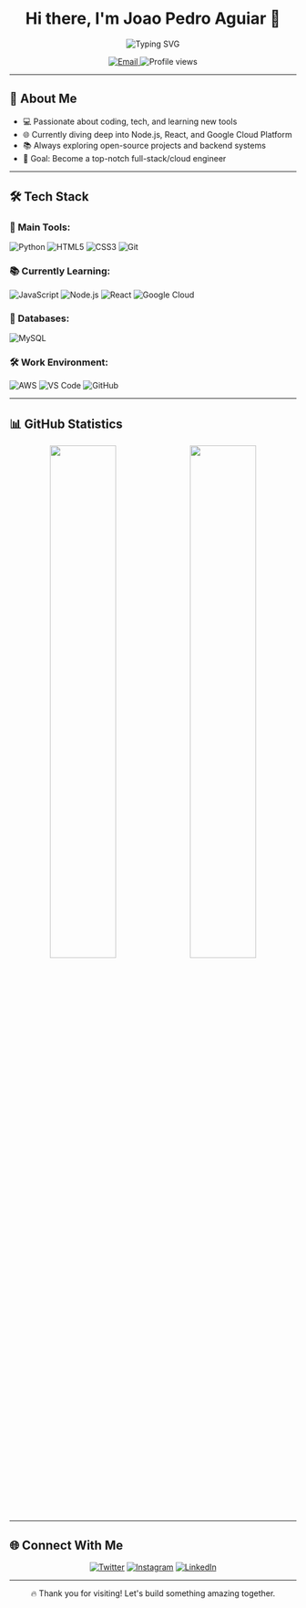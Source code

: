 <!-- Stylish GitHub Profile README for Joao 👨‍💻 -->

<h1 align="center">Hi there, I'm Joao Pedro Aguiar 👋</h1>

<p align="center">
  <img src="https://readme-typing-svg.demolab.com?font=Fira+Code&weight=500&size=24&pause=1000&center=true&vCenter=true&width=435&lines=Full+Stack+Developer;Cloud+Enthusiast+%7C+Lifelong+Learner;Always+Building+and+Improving" alt="Typing SVG" />
</p>

<p align="center">
  <a href="mailto:joaoguiar2000@gmail.com">
    <img alt="Email" src="https://img.shields.io/badge/Email-D14836?style=flat&logo=gmail&logoColor=white"/>
  </a>
  <img src="https://komarev.com/ghpvc/?username=TI0J0A0&label=Profile%20views&color=0e75b6&style=flat" alt="Profile views" />
</p>

---

## 🚀 About Me

- 💻 Passionate about coding, tech, and learning new tools
- 🌐 Currently diving deep into Node.js, React, and Google Cloud Platform
- 📚 Always exploring open-source projects and backend systems
- 🎯 Goal: Become a top-notch full-stack/cloud engineer

---

## 🛠️ Tech Stack

### 🚀 Main Tools:
![Python](https://img.shields.io/badge/Python-3670A0?style=for-the-badge&logo=python&logoColor=ffdd54)
![HTML5](https://img.shields.io/badge/HTML-E34F26?style=for-the-badge&logo=html5&logoColor=white)
![CSS3](https://img.shields.io/badge/CSS-1572B6?style=for-the-badge&logo=css3&logoColor=white)
![Git](https://img.shields.io/badge/GIT-F05032?style=for-the-badge&logo=git&logoColor=white)

### 📚 Currently Learning:
![JavaScript](https://img.shields.io/badge/JavaScript-F7DF1E?style=for-the-badge&logo=javascript&logoColor=black)
![Node.js](https://img.shields.io/badge/Node.js-339933?style=for-the-badge&logo=nodedotjs&logoColor=white)
![React](https://img.shields.io/badge/React-20232A?style=for-the-badge&logo=react&logoColor=61DAFB)
![Google Cloud](https://img.shields.io/badge/GCP-4285F4?style=for-the-badge&logo=google-cloud&logoColor=white)

### 💾 Databases:
![MySQL](https://img.shields.io/badge/MySQL-00758F?style=for-the-badge&logo=mysql&logoColor=white)

### 🛠️ Work Environment:
![AWS](https://img.shields.io/badge/AWS-FF9900?style=for-the-badge&logo=amazonaws&logoColor=white)
![VS Code](https://img.shields.io/badge/VSCode-007ACC?style=for-the-badge&logo=visual-studio-code&logoColor=white)
![GitHub](https://img.shields.io/badge/GitHub-181717?style=for-the-badge&logo=github&logoColor=white)

---

## 📊 GitHub Statistics

<div align="center">
  <img src="https://github-readme-stats.vercel.app/api?username=TI0J0A0&show_icons=true&theme=radical&count_private=true&hide=issues" width="48%" />
   <img src="https://github-readme-stats.vercel.app/api/top-langs/?username=TI0J0A0&layout=compact&theme=radical" width="48%" />
</div>



---

## 🌐 Connect With Me

<div align="center">

[![Twitter](https://img.shields.io/badge/Twitter-1DA1F2.svg?style=for-the-badge&logo=Twitter&logoColor=white)](https://twitter.com/joaoguiar_5)
[![Instagram](https://img.shields.io/badge/Instagram-E4405F.svg?style=for-the-badge&logo=Instagram&logoColor=white)](https://www.instagram.com/joaoguiar_5/)
[![LinkedIn](https://img.shields.io/badge/LinkedIn-0077B5.svg?style=for-the-badge&logo=LinkedIn&logoColor=white)](https://www.linkedin.com/in/joaopedroaguiar99/)

</div>

---

<p align="center">🔥 Thank you for visiting! Let's build something amazing together.</p>
